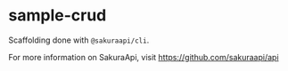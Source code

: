 # sample-crud
Scaffolding done with `@sakuraapi/cli`.

For more information on SakuraApi, visit https://github.com/sakuraapi/api
